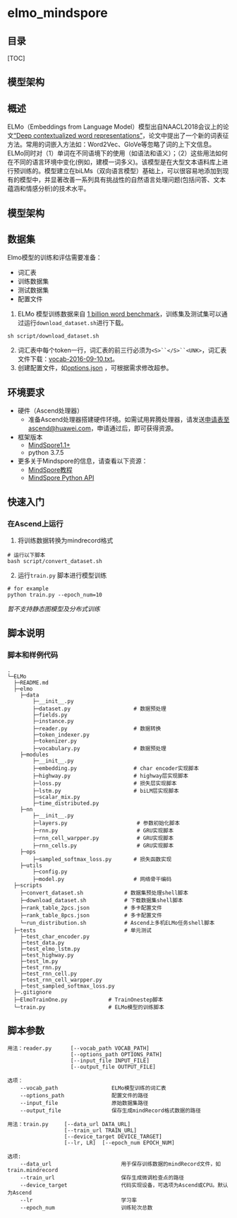 # elmo_mindspore

## 目录

[TOC]


## 模型架构

## 概述

ELMo（Embeddings from Language Model）模型出自NAACL2018会议上的论文[“Deep contextualized word representations”](http://arxiv.org/abs/1802.05365)，论文中提出了一个新的词表征方法。常用的词嵌入方法如：Word2Vec、GloVe等忽略了词的上下文信息。ELMo同时对（1）单词在不同语境下的使用（如语法和语义）；（2）这些用法如何在不同的语言环境中变化(例如，建模一词多义)。该模型是在大型文本语料库上进行预训练的。模型建立在biLMs（双向语言模型）基础上，可以很容易地添加到现有的模型中，并显著改善一系列具有挑战性的自然语言处理问题(包括问答、文本蕴涵和情感分析)的技术水平。

## 模型架构

## 数据集

Elmo模型的训练和评估需要准备：

- 词汇表
- 训练数据集
- 测试数据集
- 配置文件

1. ELMo 模型训练数据来自 [1 billion word benchmark](http://www.statmt.org/lm-benchmark/)，训练集及测试集可以通过运行`download_dataset.sh`进行下载。

```shell
sh script/download_dataset.sh
```

2. 词汇表中每个token一行，词汇表的前三行必须为`<S>``</S>``<UNK>`，词汇表文件下载：[vocab-2016-09-10.txt](https://s3-us-west-2.amazonaws.com/allennlp/models/elmo/vocab-2016-09-10.txt)。
3. 创建配置文件，如[options.json](https://s3-us-west-2.amazonaws.com/allennlp/models/elmo/2x4096_512_2048cnn_2xhighway_tf_checkpoint/options.json) ，可根据需求修改超参。



## 环境要求

- 硬件（Ascend处理器）
    - 准备Ascend处理器搭建硬件环境。如需试用昇腾处理器，请发送[申请表](https://obs-9be7.obs.cn-east-2.myhuaweicloud.com/file/other/Ascend%20Model%20Zoo%E4%BD%93%E9%AA%8C%E8%B5%84%E6%BA%90%E7%94%B3%E8%AF%B7%E8%A1%A8.docx)至ascend@huawei.com，申请通过后，即可获得资源。
- 框架版本
    - [MindSpore1.1+](https://gitee.com/mindspore/mindspore)
    - python 3.7.5
- 更多关于Mindspore的信息，请查看以下资源：
    - [MindSpore教程](https://www.mindspore.cn/tutorial/training/zh-CN/master/index.html)
    - [MindSpore Python API](https://www.mindspore.cn/doc/api_python/zh-CN/master/index.html)

## 快速入门

### 在Ascend上运行

1. 将训练数据转换为mindrecord格式

```shell
# 运行以下脚本
bash script/convert_dataset.sh
```

2. 运行`train.py` 脚本进行模型训练

```shell
# for example
python train.py --epoch_num=10
```

*暂不支持静态图模型及分布式训练*

## 脚本说明

### 脚本和样例代码

```shell
.
└─ELMo
  ├─README.md
  ├─elmo
  	├─data								
  		├─__init__.py					
  		├─dataset.py				    # 数据预处理
  		├─fields.py
  		├─instance.py
  		├─reader.py						# 数据转换
  		├─token_indexer.py
  		├─tokenizer.py
  		├─vocabulary.py					# 数据预处理
  	├─modules							
  		├─__init__.py 
  		├─embedding.py					# char encoder实现脚本
  		├─highway.py					# highway层实现脚本
  		├─loss.py						# 损失层实现脚本
  		├─lstm.py						# biLM层实现脚本
  		├─scalar_mix.py                 
  		├─time_distributed.py
  	├─nn
  		├─__init__.py
  		├─layers.py                      # 参数初始化脚本
  		├─rnn.py						 # GRU实现脚本
  		├─rnn_cell_warpper.py		     # GRU实现脚本
  		├─rnn_cells.py					 # GRU实现脚本
  	├─ops
  		├─sampled_softmax_loss.py		# 损失函数实现
  	├─utils
  		├─config.py
  		├─model.py						# 网络骨干编码
  ├─scripts
    ├─convert_dataset.sh             # 数据集预处理shell脚本
    ├─download_dataset.sh            # 下载数据集shell脚本
    ├─rank_table_2pcs.json           # 多卡配置文件
    ├─rank_table_8pcs.json           # 多卡配置文件
    └─run_distribution.sh            # Ascend上多机ELMo任务shell脚本
  ├─tests							 # 单元测试
  	├─test_char_encoder.py
  	├─test_data.py
  	├─test_elmo_lstm.py  	
  	├─test_highway.py
  	├─test_lm.py
  	├─test_rnn.py
    ├─test_rnn_cell.py
    ├─test_rnn_cell_warpper.py
	├─test_sampled_softmax_loss.py
  ├─.gitignore  
  ├─ElmoTrainOne.py  			# TrainOnestep脚本
  └─train.py                    # ELMo模型的训练脚本
```

## 脚本参数
```shell
用法：reader.py      [--vocab_path VOCAB_PATH]
                    [--options_path OPTIONS_PATH]
                    [--input_file INPUT_FILE]
                    [--output_file OUTPUT_FILE]

选项：
    --vocab_path                 ELMo模型训练的词汇表
    --options_path               配置文件的路径
    --input_file                 原始数据集路径
    --output_file                保存生成mindRecord格式数据的路径

用法：train.py     [--data_url DATA_URL]
          		  [--train_url TRAIN_URL] 
          		  [--device_target DEVICE_TARGET]
          		  [--lr, LR]  [--epoch_num EPOCH_NUM]
                                
选项:
    --data_url                      用于保存训练数据的mindRecord文件，如train.mindrecord
    --train_url                     保存生成微调检查点的路径
    --device_target                 代码实现设备，可选项为Ascend或CPU。默认为Ascend
    --lr                            学习率
    --epoch_num                     训练轮次总数
    
   
```